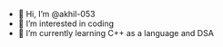 - 👋 Hi, I’m @akhil-053
- 👀 I’m interested in coding
- 🌱 I’m currently learning C++ as a language and DSA 

